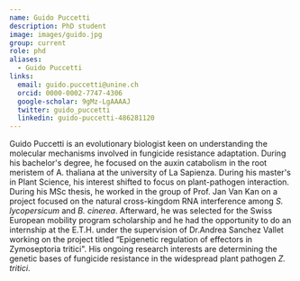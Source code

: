 ```yaml
---
name: Guido Puccetti
description: PhD student
image: images/guido.jpg
group: current
role: phd
aliases:
  - Guido Puccetti
links:
  email: guido.puccetti@unine.ch
  orcid: 0000-0002-7747-4306
  google-scholar: 9gMz-LgAAAAJ
  twitter: guido_puccetti
  linkedin: guido-puccetti-486281120
---
```


Guido Puccetti is an evolutionary biologist keen on understanding the molecular mechanisms involved in fungicide resistance adaptation. During his bachelor's degree, he focused on the auxin catabolism in the root meristem of A. thaliana at the university of La Sapienza. During his master's in Plant Science, his interest shifted to focus on plant-pathogen interaction. During his MSc thesis, he worked in the group of Prof. Jan Van Kan on a project focused on the natural cross-kingdom RNA interference among _S. lycopersicum_ and _B. cinerea_. Afterward, he was selected for the Swiss European mobility program scholarship and he had the opportunity to do an internship at the E.T.H. under the supervision of Dr.Andrea Sanchez Vallet working on the project titled “Epigenetic regulation of effectors in Zymoseptoria tritici". His ongoing research interests are determining the genetic bases of fungicide resistance in the widespread plant pathogen _Z. tritici_.
